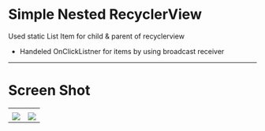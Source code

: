 # Simple Nested RecyclerView 

Used static List Item for child & parent of recyclerview

* Handeled OnClickListner for items by using broadcast receiver

---

# Screen Shot

<table>
  <tr>
    <td> </td>
     <td> </td>
  </tr>
  <tr>
    <td><img src="https://user-images.githubusercontent.com/29112564/127026336-0d2de70a-a470-4f0a-aab0-a7edb03f6bec.png" > </td>
    <td><img src="https://user-images.githubusercontent.com/29112564/127026733-63716074-0950-4948-93b0-0a2817bd567e.png" ></td>
  </tr>
 </table>
 
 

